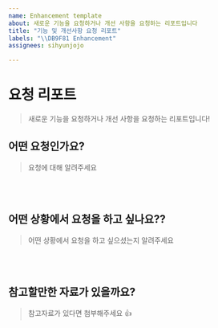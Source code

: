```yaml
---
name: Enhancement template
about: 새로운 기능을 요청하거나 개선 사항을 요청하는 리포트입니다
title: "기능 및 개선사항 요청 리포트"
labels: "\\DB9F81 Enhancement"
assignees: sihyunjojo

---
```


# 요청 리포트
> 새로운 기능을 요청하거나 개선 사항을 요청하는 리포트입니다!

## 어떤 요청인가요?

> 요청에 대해 알려주세요
<!-- 아래 작성 -->

<br><br>

## 어떤 상황에서 요청을 하고 싶나요??

> 어떤 상황에서 요청을 하고 싶으셨는지 알려주세요
<!-- 아래 작성 -->

<br><br>

## 참고할만한 자료가 있을까요?

> 참고자료가 있다면 첨부해주세요 👍
<!-- 아래 작성 -->

<br><br>